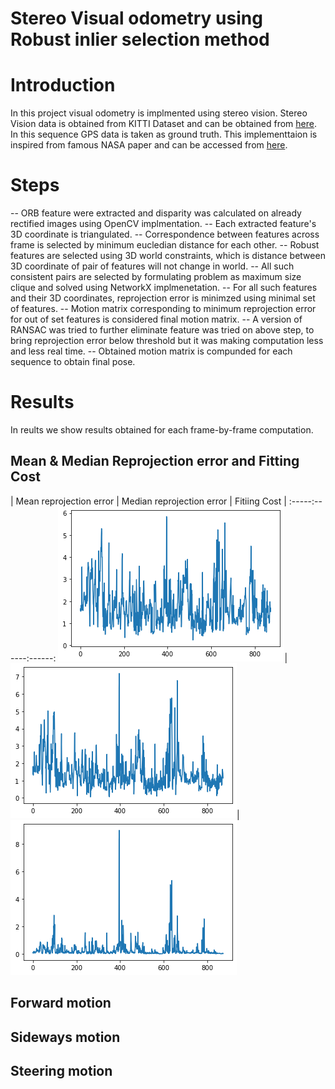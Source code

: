 # Stereo Visual odometry using Robust inlier selection method

# Introduction
In this project visual odometry is implmented using stereo vision. Stereo Vision data is obtained from KITTI Dataset and can be obtained from [here](http://www.cvlibs.net/datasets/kitti/raw_data.php). In this sequence GPS data is taken as ground truth. This implementtaion is inspired from famous NASA paper and can be accessed from [here](https://www-robotics.jpl.nasa.gov/publications/Andrew_Howard/howard_iros08_visodom.pdf).

# Steps
-- ORB feature were extracted and disparity was calculated on already rectified images using OpenCV implmentation.
-- Each extracted feature's 3D coordinate is triangulated.
-- Correspondence between features across frame is selected by minimum eucledian distance for each other.
-- Robust features are selected using 3D world constraints, which is distance between 3D coordinate of pair of features will not change in world.
-- All such consistent pairs are selected by formulating problem as maximum size clique and solved using NetworkX implmenetation.
-- For all such features and their 3D coordinates, reprojection error is minimzed using minimal set of features.
-- Motion matrix corresponding to minimum reprojection error for out of set features is considered final motion matrix.
-- A version of RANSAC was tried to further eliminate feature was tried on above step, to bring reprojection error below threshold but it was making computation less and less real time.
-- Obtained motion matrix is compunded for each sequence to obtain final pose.
# Results
In reults we show results obtained for each frame-by-frame computation.
## Mean & Median Reprojection error and Fitting Cost

| Mean reprojection error | Median reprojection error | Fitiing Cost |
:-----:------:------:
![](https://github.com/Ayush-Learner/Data-Science-ML-Practice/blob/master/Stereo%20Visual%20Odometry/Images/mean%20reprojection%20error.png)|![](https://github.com/Ayush-Learner/Data-Science-ML-Practice/blob/master/Stereo%20Visual%20Odometry/Images/median%20reprojection%20error.png)|![](https://github.com/Ayush-Learner/Data-Science-ML-Practice/blob/master/Stereo%20Visual%20Odometry/Images/fittinng%20cost.png)

## Forward motion
## Sideways motion
## Steering motion
